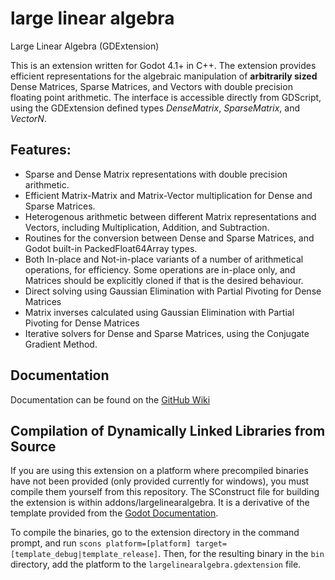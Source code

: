 # large linear algebra
 Large Linear Algebra (GDExtension)

This is an extension written for Godot 4.1+ in C++.
The extension provides efficient representations for the algebraic manipulation of **arbitrarily sized** Dense Matrices, Sparse Matrices, and Vectors with double precision floating point arithmetic. The interface is accessible directly from GDScript, using the GDExtension defined types *DenseMatrix*, *SparseMatrix*, and *VectorN*.

## Features:
- Sparse and Dense Matrix representations with double precision arithmetic.
- Efficient Matrix-Matrix and Matrix-Vector multiplication for Dense and Sparse Matrices.
- Heterogenous arithmetic between different Matrix representations and Vectors, including Multiplication, Addition, and Subtraction.
- Routines for the conversion between Dense and Sparse Matrices, and Godot built-in PackedFloat64Array types.
- Both In-place and Not-in-place variants of a number of arithmetical operations, for efficiency. Some operations are in-place only, and Matrices should be explicitly cloned if that is the desired behaviour.
- Direct solving using Gaussian Elimination with Partial Pivoting for Dense Matrices
- Matrix inverses calculated using Gaussian Elimination with Partial Pivoting for Dense Matrices
- Iterative solvers for Dense and Sparse Matrices, using the Conjugate Gradient Method.

## Documentation
Documentation can be found on the [GitHub Wiki](https://github.com/Johnnoe2618/large-linear-algebra/wiki)

## Compilation of Dynamically Linked Libraries from Source
If you are using this extension on a platform where precompiled binaries have not been provided (only provided currently for windows), you must compile them yourself from this repository.
The SConstruct file for building the extension is within addons/largelinearalgebra. It is a derivative of the template provided from the [Godot Documentation](https://docs.godotengine.org/en/stable/tutorials/scripting/gdextension/gdextension_cpp_example.html).

To compile the binaries, go to the extension directory in the command prompt, and run ``scons platform=[platform] target=[template_debug|template_release]``. Then, for the resulting binary in the ``bin`` directory, add the platform to the ``largelinearalgebra.gdextension`` file.